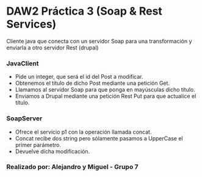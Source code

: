 # DAW2 Práctica 3 (Soap & Rest Services)
Cliente java que conecta con un servidor Soap para una transformación y enviarla a otro servidor Rest (drupal)

### JavaClient
- Pide un integer, que será el id del Post a modificar.
- Obtenemos el título de dicho Post mediante una petición Get.
- Llamamos al servidor Soap para que ponga en mayúsculas dicho título.
- Enviamos a Drupal mediante una petición Rest Put para que actualice el título.

### SoapServer
- Ofrece el servicio p1 con la operación llamada concat.
- Concat recibe dos string pero sólamente pasamos a UpperCase el primer parámetro.
- Devuelve dicha modificación.

### Realizado por: Alejandro y Miguel - Grupo 7

